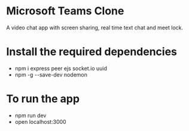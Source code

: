 # Microsoft Teams Clone
A video chat app with screen sharing, real time text chat and meet lock.

# Install the required dependencies

* npm i express peer ejs socket.io uuid
* npm -g --save-dev nodemon

# To run the app

* npm run dev
* open localhost:3000
